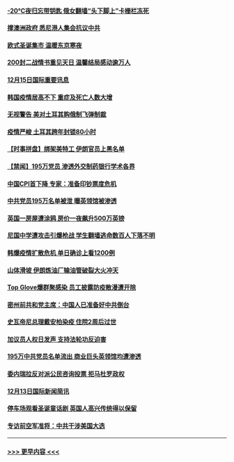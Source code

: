 #### [-20℃夜归忘带钥匙 俄女翻墙“头下脚上”卡栅栏冻死](../pages/prog202/a103010406.md?t=12152251) 
#### [撑澳洲政府 悉尼港人集会抗议中共](../pages/prog202/a103010374.md?t=12152251) 
#### [欧式圣诞集市 温暖东京寒夜](../pages/prog202/a103010316.md?t=12152251) 
#### [200封二战情书重见天日 温馨结局感动逾万人](../pages/prog202/a103010270.md?t=12152251) 
#### [12月15日国际重要讯息](../pages/prog202/a103010305.md?t=12152251) 
#### [韩国疫情居高不下 重症及死亡人数大增](../pages/prog202/a103010218.md?t=12152251) 
#### [无视警告 美对土耳其购俄制飞弹制裁](../pages/prog202/a103010083.md?t=12152251) 
#### [疫情严峻 土耳其跨年封锁80小时](../pages/prog202/a103010060.md?t=12152251) 
#### [【时事拼盘】绑架美特工 伊朗官员上黑名单](../pages/prog202/a103009851.md?t=12152251) 
#### [【禁闻】195万党员 渗透外交制药银行学术各界](../pages/prog202/a103009824.md?t=12152251) 
#### [中国CPI首下降 专家：准备印钞票度危机](../pages/prog202/a103009723.md?t=12152251) 
#### [中共党员195万名单被泄 曝英领馆被渗透](../pages/prog202/a103009668.md?t=12152251) 
#### [英国一房屋遭涂鸦 房价一夜飙升500万英镑](../pages/prog202/a103009484.md?t=12152251) 
#### [尼国中学遭攻击引爆枪战 学生翻墙逃命数百人下落不明](../pages/prog202/a103009493.md?t=12152251) 
#### [韩爆疫情扩散危机 单日确诊上看1200例](../pages/prog202/a103009479.md?t=12152251) 
#### [山体滑坡 伊朗炼油厂输油管破裂大火冲天](../pages/prog202/a103009450.md?t=12152251) 
#### [Top Glove爆群聚感染 员工披露防疫散漫遭开除](../pages/prog202/a103009374.md?t=12152251) 
#### [密州前共和党主席：中国人已准备好中共倒台](../pages/prog202/a103009379.md?t=12152251) 
#### [史瓦帝尼总理戴安柏染疫 住院2周后过世](../pages/prog202/a103009296.md?t=12152251) 
#### [加议员人权日发声 支持法轮功反迫害](../pages/prog202/a103009108.md?t=12152251) 
#### [195万中共党员名单流出 商业巨头英领馆均遭渗透](../pages/prog202/a103009090.md?t=12152251) 
#### [委内瑞拉反对派公民咨询投票 拒马杜罗政权](../pages/prog202/a103009044.md?t=12152251) 
#### [12月13日国际新闻简讯](../pages/prog202/a103009030.md?t=12152251) 
#### [停车场观看圣诞童话剧 英国人高兴传统得以保留](../pages/prog202/a103009028.md?t=12152251) 
#### [专访前空军准将：中共干涉美国大选](../pages/prog202/a103009007.md?t=12152251) 

----
#### [ >>> 更早内容 <<< ](../indexes/prog202-earlier.md)
